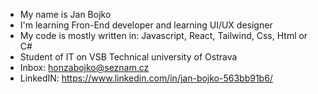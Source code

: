 - My name is Jan Bojko
- I'm learning Fron-End developer and learning UI/UX designer
- My code is mostly written in: Javascript, React, Tailwind, Css, Html or C#
- Student of IT on VSB Technical university of Ostrava
- Inbox: honzabojko@seznam.cz
- LinkedIN: https://www.linkedin.com/in/jan-bojko-563bb91b6/
